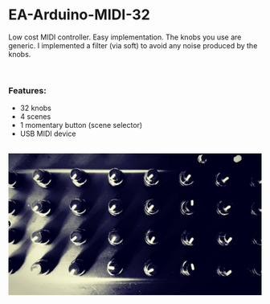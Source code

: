 # EA-Arduino-MIDI-32


Low cost MIDI controller. 
Easy implementation. 
The knobs you use are generic. 
I implemented a filter (via soft) to avoid any noise produced by the knobs.

&nbsp;
### Features:

* 32 knobs
* 4 scenes
* 1 momentary button (scene selector)
* USB MIDI device

&nbsp;
![](32knobs.png)